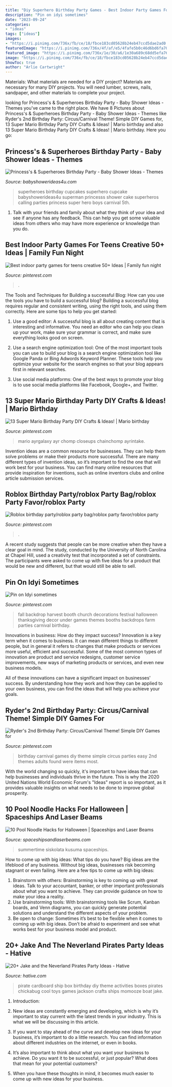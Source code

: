 ```yaml
---
title: "Diy Superhero Birthday Party Games - Best Indoor Party Games For Teens Creative 50+ Ideas"
description: "Pin on idyi sometimes"
date: "2023-09-24"
categories:
- "ideas"
tags: ["ideas"]
images:
- "https://i.pinimg.com/736x/fb/ce/18/fbce183cd05628b24eb47ccd5dae2ad0.jpg"
featuredImage: "https://i.pinimg.com/736x/4f/af/e5/4fafe5b0c46d6bd6fa709a7eaded5b6f.jpg"
featured_image: "https://i.pinimg.com/736x/1e/30/a6/1e30a689c68dd5efa76101da96a0fba8.jpg"
image: "https://i.pinimg.com/736x/fb/ce/18/fbce183cd05628b24eb47ccd5dae2ad0.jpg"
ShowToc: true
author: "Arlie Cartwright"
---
```



Materials: What materials are needed for a DIY project?
Materials are necessary for many DIY projects. You will need lumber, screws, nails, sandpaper, and other materials to complete your project.

	

		
looking for Princess&#039;s &amp; Superheroes Birthday Party - Baby Shower Ideas - Themes you've came to the right place. We have 8 Pictures about Princess&#039;s &amp; Superheroes Birthday Party - Baby Shower Ideas - Themes like Ryder&#039;s 2nd Birthday Party: Circus/Carnival Theme! Simple DIY Games for, 13 Super Mario Birthday Party DIY Crafts &amp; Ideas! | Mario birthday and also 13 Super Mario Birthday Party DIY Crafts &amp; Ideas! | Mario birthday. Here you go:
		
    
## Princess&#039;s &amp; Superheroes Birthday Party - Baby Shower Ideas - Themes

<img loading=lazy src="http://www.babyshowerideas4u.com/wp-content/uploads/2014/04/superheroes-birthday-party-calling-all-Princesss-Superheros-Birthday-Party-cupcakes.jpg" onerror="this.onerror=null;this.src='https://tse4.mm.bing.net/th?id=OIP.vpkx4k1punuvgzB-U_ObDQHaLH&amp;pid=15.1';" alt="Princess&#039;s &amp; Superheroes Birthday Party - Baby Shower Ideas - Themes">

_Source: babyshowerideas4u.com_

>superheroes birthday cupcakes superhero cupcake babyshowerideas4u superman princesss shower cake superheros calling parties princess super hero boys carnival 5th. 

	

1. Talk with your friends and family about what they think of your idea and see if anyone has any feedback. This can help you get some valuable ideas from others who may have more experience or knowledge than you do.

    
## Best Indoor Party Games For Teens Creative 50+ Ideas | Family Fun Night

<img loading=lazy src="https://i.pinimg.com/736x/fb/ce/18/fbce183cd05628b24eb47ccd5dae2ad0.jpg" onerror="this.onerror=null;this.src='https://tse4.mm.bing.net/th?id=OIP.aDMTIe-_UJ-flHa3IhIU1AAAAA&amp;pid=15.1';" alt="Best indoor party games for teens creative 50+ Ideas | Family fun night">

_Source: pinterest.com_

>. 

	

The Tools and Techniques for Building a successful Blog: How can you use the tools you have to build a successful blog?
Building a successful blog requires regular and consistent writing, using the right tools, and using them correctly. Here are some tips to help you get started:
1. Use a good editor: A successful blog is all about creating content that is interesting and informative. You need an editor who can help you clean up your work, make sure your grammar is correct, and make sure everything looks good on screen.

2. Use a search engine optimization tool: One of the most important tools you can use to build your blog is a search engine optimization tool like Google Panda or Bing Adwords Keyword Planner. These tools help you optimize your website for the search engines so that your blog appears first in relevant searches.

3. Use social media platforms: One of the best ways to promote your blog is to use social media platforms like Facebook, Google+, and Twitter.

    
## 13 Super Mario Birthday Party DIY Crafts &amp; Ideas! | Mario Birthday

<img loading=lazy src="https://i.pinimg.com/736x/1e/30/a6/1e30a689c68dd5efa76101da96a0fba8.jpg" onerror="this.onerror=null;this.src='https://tse1.mm.bing.net/th?id=OIP.kTX8b5NPHTX_DXr9YdxE9wHaOO&amp;pid=15.1';" alt="13 Super Mario Birthday Party DIY Crafts &amp; Ideas! | Mario birthday">

_Source: pinterest.com_

>mario ayrgalaxy ayr chomp closeups chainchomp ayrintake. 

	

Invention ideas are a common resource for businesses. They can help them solve problems or make their products more successful. There are many different types of invention ideas, so it’s important to find the one that will work best for your business. You can find many online resources that provide inspiration for inventions, such as online inventors clubs and online article submission services.

    
## Roblox Birthday Party/roblox Party Bag/roblox Party Favor/roblox Party

<img loading=lazy src="https://i.pinimg.com/736x/4f/af/e5/4fafe5b0c46d6bd6fa709a7eaded5b6f.jpg" onerror="this.onerror=null;this.src='https://tse3.mm.bing.net/th?id=OIP._uafj_nKFcEDArhc2pQ0KwHaLH&amp;pid=15.1';" alt="Roblox birthday party/roblox party bag/roblox party favor/roblox party">

_Source: pinterest.com_

>. 

	

A recent study suggests that people can be more creative when they have a clear goal in mind. The study, conducted by the University of North Carolina at Chapel Hill, used a creativity test that incorporated a set of constraints. The participants were asked to come up with five ideas for a product that would be new and different, but that would still be able to sell.

    
## Pin On Idyi Sometimes

<img loading=lazy src="https://i.pinimg.com/736x/bd/7e/49/bd7e49a6be8a46c9e6d54df3f6b772bf--harvest-party-photo-booths.jpg" onerror="this.onerror=null;this.src='https://tse3.mm.bing.net/th?id=OIP.DXIdmi1ZLRpHiQJ-SD59_gHaGU&amp;pid=15.1';" alt="Pin on Idyi sometimes">

_Source: pinterest.com_

>fall backdrop harvest booth church decorations festival halloween thanksgiving decor under games themes booths backdrops farm parties carnival birthday. 

	

Innovations in business: How do they impact success?
Innovation is a key term when it comes to business. It can mean different things to different people, but in general it refers to changes that make products or services more useful, efficient and successful.
Some of the most common types of innovation are product and service redesigns, customer service improvements, new ways of marketing products or services, and even new business models.

All of these innovations can have a significant impact on businesses' success. By understanding how they work and how they can be applied to your own business, you can find the ideas that will help you achieve your goals.

    
## Ryder&#039;s 2nd Birthday Party: Circus/Carnival Theme! Simple DIY Games For

<img loading=lazy src="https://i.pinimg.com/736x/5e/e9/62/5ee962e8a5a11e048043c1246a4a3d6d--nd-birthday-party-themes-birthday-parties.jpg" onerror="this.onerror=null;this.src='https://tse1.mm.bing.net/th?id=OIP.mzENypY5RntjTPksrx3RiQHaL2&amp;pid=15.1';" alt="Ryder&#039;s 2nd Birthday Party: Circus/Carnival Theme! Simple DIY Games for">

_Source: pinterest.com_

>birthday carnival games diy theme simple circus parties easy 2nd themes adults found were items most. 

	

With the world changing so quickly, it's important to have ideas that can help businesses and individuals thrive in the future. This is why the 2020 United Nations World Economic Forum's "Ideas" report is so important, as it provides valuable insights on what needs to be done to improve global prosperity.

    
## 10 Pool Noodle Hacks For Halloween | Spaceships And Laser Beams

<img loading=lazy src="https://spaceshipsandlaserbeams.com/wp-content/uploads/2015/09/halloween-pool-noodle-hacks-crafts.jpg" onerror="this.onerror=null;this.src='https://tse1.mm.bing.net/th?id=OIP.W84CxigN0hWohsHRKc9hjQHaLH&amp;pid=15.1';" alt="10 Pool Noodle Hacks for Halloween | Spaceships and Laser Beams">

_Source: spaceshipsandlaserbeams.com_

>summertime siskolata kusuma spaceships. 

	

How to come up with big ideas: What tips do you have?
Big ideas are the lifeblood of any business. Without big ideas, businesses risk becoming stagnant or even failing. Here are a few tips to come up with big ideas: 
1. Brainstorm with others: Brainstorming is key to coming up with great ideas. Talk to your accountant, banker, or other important professionals about what you want to achieve. They can provide guidance on how to make your idea a reality. 
2. Use brainstorming tools: With brainstorming tools like Scrum, Kanban boards, and Venn diagrams, you can quickly generate potential solutions and understand the different aspects of your problem. 
3. Be open to change: Sometimes it’s best to be flexible when it comes to coming up with big ideas. Don’t be afraid to experiment and see what works best for your business model and product.

    
## 20+ Jake And The Neverland Pirates Party Ideas - Hative

<img loading=lazy src="https://hative.com/wp-content/uploads/2014/02/pirate-party-ideas/pirate-party-activities-idea-32.jpg" onerror="this.onerror=null;this.src='https://tse2.mm.bing.net/th?id=OIP.50rBjwzl9WFJuj6gsp-yNgHaFG&amp;pid=15.1';" alt="20+ Jake and the Neverland Pirates Party Ideas - Hative">

_Source: hative.com_

>pirate cardboard ship box birthday diy theme activities boxes pirates chickabug cool toys games jackson crafts ships momooze boat jake. 

	

1. Introduction:
1. New ideas are constantly emerging and developing, which is why it’s important to stay current with the latest trends in your industry. This is what we will be discussing in this article.
2. If you want to stay ahead of the curve and develop new ideas for your business, it’s important to do a little research. You can find information about different industries on the internet, or even in books.

3. It’s also important to think about what you want your business to achieve. Do you want it to be successful, or just popular? What does that mean for your potential customers?

4. When you have these thoughts in mind, it becomes much easier to come up with new ideas for your business.


